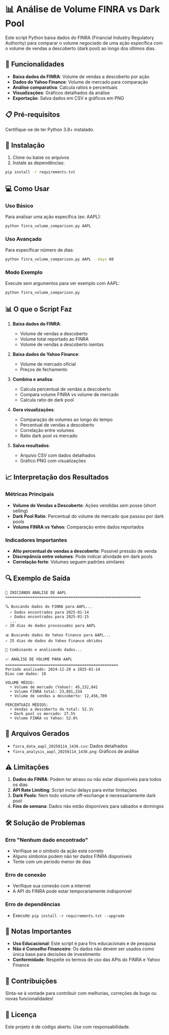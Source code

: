 # 📊 Análise de Volume FINRA vs Dark Pool

Este script Python baixa dados do FINRA (Financial Industry Regulatory Authority) para comparar o volume negociado de uma ação específica com o volume de vendas a descoberto (dark pool) ao longo dos últimos dias.

## 🚀 Funcionalidades

- **Baixa dados do FINRA**: Volume de vendas a descoberto por ação
- **Dados do Yahoo Finance**: Volume de mercado para comparação
- **Análise comparativa**: Calcula ratios e percentuais
- **Visualizações**: Gráficos detalhados da análise
- **Exportação**: Salva dados em CSV e gráficos em PNG

## 📋 Pré-requisitos

Certifique-se de ter Python 3.8+ instalado.

## 🔧 Instalação

1. Clone ou baixe os arquivos
2. Instale as dependências:

```bash
pip install -r requirements.txt
```

## 💻 Como Usar

### Uso Básico

Para analisar uma ação específica (ex: AAPL):

```bash
python finra_volume_comparison.py AAPL
```

### Uso Avançado

Para especificar número de dias:

```bash
python finra_volume_comparison.py AAPL --days 60
```

### Modo Exemplo

Execute sem argumentos para ver exemplo com AAPL:

```bash
python finra_volume_comparison.py
```

## 📊 O que o Script Faz

1. **Baixa dados do FINRA**:
   - Volume de vendas a descoberto
   - Volume total reportado ao FINRA
   - Volume de vendas a descoberto isentas

2. **Baixa dados do Yahoo Finance**:
   - Volume de mercado oficial
   - Preços de fechamento

3. **Combina e analisa**:
   - Calcula percentual de vendas a descoberto
   - Compara volume FINRA vs volume de mercado
   - Calcula ratio de dark pool

4. **Gera visualizações**:
   - Comparação de volumes ao longo do tempo
   - Percentual de vendas a descoberto
   - Correlação entre volumes
   - Ratio dark pool vs mercado

5. **Salva resultados**:
   - Arquivo CSV com dados detalhados
   - Gráfico PNG com visualizações

## 📈 Interpretação dos Resultados

### Métricas Principais

- **Volume de Vendas a Descoberto**: Ações vendidas sem posse (short selling)
- **Dark Pool Ratio**: Percentual do volume de mercado que passou por dark pools
- **Volume FINRA vs Yahoo**: Comparação entre dados reportados

### Indicadores Importantes

- **Alto percentual de vendas a descoberto**: Possível pressão de venda
- **Discrepância entre volumes**: Pode indicar atividade em dark pools
- **Correlação forte**: Volumes seguem padrões similares

## 🔍 Exemplo de Saída

```
🚀 INICIANDO ANÁLISE DE AAPL
============================================================

🔍 Buscando dados do FINRA para AAPL...
  ✓ Dados encontrados para 2025-01-14
  ✓ Dados encontrados para 2025-01-15
  ...
✓ 20 dias de dados processados para AAPL

📊 Buscando dados do Yahoo Finance para AAPL...
✓ 25 dias de dados do Yahoo Finance obtidos

🔄 Combinando e analisando dados...

📈 ANÁLISE DE VOLUME PARA AAPL
==================================================
Período analisado: 2024-12-20 a 2025-01-14
Dias com dados: 18

VOLUME MÉDIO:
  • Volume de mercado (Yahoo): 45,232,841
  • Volume FINRA total: 23,891,234
  • Volume de vendas a descoberto: 12,456,789

PERCENTUAIS MÉDIOS:
  • Vendas a descoberto do total: 52.1%
  • Dark pool vs mercado: 27.5%
  • Volume FINRA vs Yahoo: 52.8%
```

## 📁 Arquivos Gerados

- `finra_data_aapl_20250114_1430.csv`: Dados detalhados
- `finra_analysis_aapl_20250114_1430.png`: Gráficos de análise

## ⚠️ Limitações

1. **Dados do FINRA**: Podem ter atraso ou não estar disponíveis para todos os dias
2. **API Rate Limiting**: Script inclui delays para evitar limitações
3. **Dark Pools**: Nem todo volume off-exchange é necessariamente dark pool
4. **Fins de semana**: Dados não estão disponíveis para sábados e domingos

## 🛠️ Solução de Problemas

### Erro "Nenhum dado encontrado"
- Verifique se o símbolo da ação está correto
- Alguns símbolos podem não ter dados FINRA disponíveis
- Tente com um período menor de dias

### Erro de conexão
- Verifique sua conexão com a internet
- A API do FINRA pode estar temporariamente indisponível

### Erro de dependências
- Execute: `pip install -r requirements.txt --upgrade`

## 📝 Notas Importantes

- **Uso Educacional**: Este script é para fins educacionais e de pesquisa
- **Não é Conselho Financeiro**: Os dados não devem ser usados como única base para decisões de investimento
- **Conformidade**: Respeite os termos de uso das APIs do FINRA e Yahoo Finance

## 🤝 Contribuições

Sinta-se à vontade para contribuir com melhorias, correções de bugs ou novas funcionalidades!

## 📄 Licença

Este projeto é de código aberto. Use com responsabilidade.